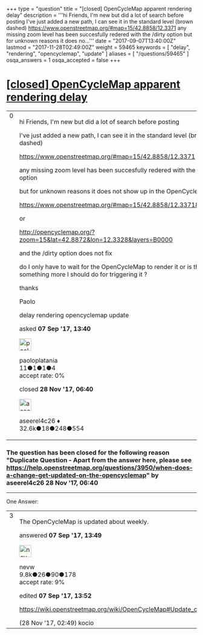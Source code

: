 +++
type = "question"
title = "[closed] OpenCycleMap apparent rendering delay"
description = '''hi Friends, I&#x27;m new but did a lot of search before posting I&#x27;ve just added a new path, I can see it in the standard level (brown dashed) https://www.openstreetmap.org/#map=15/42.8858/12.3371 any missing zoom level has been succesfully redered with the /dirty option but for unknown reasons it does no...'''
date = "2017-09-07T13:40:00Z"
lastmod = "2017-11-28T02:49:00Z"
weight = 59465
keywords = [ "delay", "rendering", "opencyclemap", "update" ]
aliases = [ "/questions/59465" ]
osqa_answers = 1
osqa_accepted = false
+++

<div class="headNormal">

# [\[closed\] OpenCycleMap apparent rendering delay](/questions/59465/opencyclemap-apparent-rendering-delay)

</div>

<div id="main-body">

<div id="askform">

<table id="question-table" style="width:100%;">
<colgroup>
<col style="width: 50%" />
<col style="width: 50%" />
</colgroup>
<tbody>
<tr>
<td style="width: 30px; vertical-align: top"><div class="vote-buttons">
<span id="post-59465-upvote" class="ajax-command post-vote up" rel="nofollow" title="I like this post (click again to cancel)"> </span>
<div id="post-59465-score" class="post-score" title="current number of votes">
0
</div>
<span id="post-59465-downvote" class="ajax-command post-vote down" rel="nofollow" title="I dont like this post (click again to cancel)"> </span> <span id="favorite-mark" class="ajax-command favorite-mark" rel="nofollow" title="mark/unmark this question as favorite (click again to cancel)"> </span>
<div id="favorite-count" class="favorite-count">
&#10;</div>
</div></td>
<td><div id="item-right">
<div class="question-body">
<p>hi Friends, I'm new but did a lot of search before posting</p>
<p>I've just added a new path, I can see it in the standard level (brown dashed)</p>
<p><a href="https://www.openstreetmap.org/#map=15/42.8858/12.3371">https://www.openstreetmap.org/#map=15/42.8858/12.3371</a></p>
<p>any missing zoom level has been succesfully redered with the /dirty option</p>
<p>but for unknown reasons it does not show up in the OpenCycleMap</p>
<p><a href="https://www.openstreetmap.org/#map=15/42.8858/12.3371&amp;layers=C">https://www.openstreetmap.org/#map=15/42.8858/12.3371&amp;layers=C</a></p>
<p>or</p>
<p><a href="http://opencyclemap.org/?zoom=15&amp;lat=42.8872&amp;lon=12.3328&amp;layers=B0000">http://opencyclemap.org/?zoom=15&amp;lat=42.8872&amp;lon=12.3328&amp;layers=B0000</a></p>
<p>and the /dirty option does not fix</p>
<p>do I only have to wait for the OpenCycleMap to render it or is there something more I should do for triggering it ?</p>
<p>thanks</p>
<p>Paolo</p>
</div>
<div id="question-tags" class="tags-container tags">
<span class="post-tag tag-link-delay" rel="tag" title="see questions tagged &#39;delay&#39;">delay</span> <span class="post-tag tag-link-rendering" rel="tag" title="see questions tagged &#39;rendering&#39;">rendering</span> <span class="post-tag tag-link-opencyclemap" rel="tag" title="see questions tagged &#39;opencyclemap&#39;">opencyclemap</span> <span class="post-tag tag-link-update" rel="tag" title="see questions tagged &#39;update&#39;">update</span>
</div>
<div id="question-controls" class="post-controls">
&#10;</div>
<div class="post-update-info-container">
<div class="post-update-info post-update-info-user">
<p>asked <strong>07 Sep '17, 13:40</strong></p>
<img src="https://secure.gravatar.com/avatar/e86e8388f911e9790d131f2372b6a27a?s=32&amp;d=identicon&amp;r=g" class="gravatar" width="32" height="32" alt="paoloplatania&#39;s gravatar image" />
<p><span>paoloplatania</span><br />
<span class="score" title="11 reputation points">11</span><span title="1 badges"><span class="badge1">●</span><span class="badgecount">1</span></span><span title="1 badges"><span class="silver">●</span><span class="badgecount">1</span></span><span title="4 badges"><span class="bronze">●</span><span class="badgecount">4</span></span><br />
<span class="accept_rate" title="Rate of the user&#39;s accepted answers">accept rate:</span> <span title="paoloplatania has no accepted answers">0%</span></p>
</div>
<div class="post-update-info post-update-info-edited">
<p><span> closed <strong>28 Nov '17, 06:40</strong> </span></p>
<img src="https://secure.gravatar.com/avatar/66f0dc05b44574e3894be07b0b37cf37?s=32&amp;d=identicon&amp;r=g" class="gravatar" width="32" height="32" alt="aseerel4c26&#39;s gravatar image" />
<p><span>aseerel4c26 ♦</span><br />
<span class="score" title="32615 reputation points"><span>32.6k</span></span><span title="18 badges"><span class="badge1">●</span><span class="badgecount">18</span></span><span title="248 badges"><span class="silver">●</span><span class="badgecount">248</span></span><span title="554 badges"><span class="bronze">●</span><span class="badgecount">554</span></span></p>
</div>
</div>
<div id="comments-container-59465" class="comments-container">
&#10;</div>
<div id="comment-tools-59465" class="comment-tools">
&#10;</div>
<div class="clear">
&#10;</div>
<div id="comment-59465-form-container" class="comment-form-container">
&#10;</div>
<div class="clear">
&#10;</div>
</div></td>
</tr>
</tbody>
</table>

<div class="question-status" style="margin-bottom:15px">

### The question has been closed for the following reason "Duplicate Question - Apart from the answer here, please see https://help.openstreetmap.org/questions/3950/when-does-a-change-get-updated-on-the-opencyclemap" by aseerel4c26 28 Nov '17, 06:40

</div>

------------------------------------------------------------------------

<div class="tabBar">

<span id="sort-top"></span>

<div class="headQuestions">

One Answer:

</div>

</div>

<span id="59466"></span>

<div id="answer-container-59466" class="answer">

<table style="width:100%;">
<colgroup>
<col style="width: 50%" />
<col style="width: 50%" />
</colgroup>
<tbody>
<tr>
<td style="width: 30px; vertical-align: top"><div class="vote-buttons">
<span id="post-59466-upvote" class="ajax-command post-vote up" rel="nofollow" title="I like this post (click again to cancel)"> </span>
<div id="post-59466-score" class="post-score" title="current number of votes">
3
</div>
<span id="post-59466-downvote" class="ajax-command post-vote down" rel="nofollow" title="I dont like this post (click again to cancel)"> </span>
</div></td>
<td><div class="item-right">
<div class="answer-body">
<p>The OpenCycleMap is updated about weekly.</p>
</div>
<div class="answer-controls post-controls">
&#10;</div>
<div class="post-update-info-container">
<div class="post-update-info post-update-info-user">
<p>answered <strong>07 Sep '17, 13:49</strong></p>
<img src="https://secure.gravatar.com/avatar/e5674dd96938593e0af5130dfffe0f90?s=32&amp;d=identicon&amp;r=g" class="gravatar" width="32" height="32" alt="nevw&#39;s gravatar image" />
<p><span>nevw</span><br />
<span class="score" title="9843 reputation points"><span>9.8k</span></span><span title="26 badges"><span class="badge1">●</span><span class="badgecount">26</span></span><span title="90 badges"><span class="silver">●</span><span class="badgecount">90</span></span><span title="178 badges"><span class="bronze">●</span><span class="badgecount">178</span></span><br />
<span class="accept_rate" title="Rate of the user&#39;s accepted answers">accept rate:</span> <span title="nevw has 32 accepted answers">9%</span></p>
</div>
<div class="post-update-info post-update-info-edited">
<p><span> edited <strong>07 Sep '17, 13:52</strong> </span></p>
</div>
</div>
<div id="comments-container-59466" class="comments-container">
<span id="60832"></span>
<div id="comment-60832" class="comment">
<div id="post-60832-score" class="comment-score">
&#10;</div>
<div class="comment-text">
<p><a href="https://wiki.openstreetmap.org/wiki/OpenCycleMap#Update_cycle">https://wiki.openstreetmap.org/wiki/OpenCycleMap#Update_cycle</a></p>
</div>
<div id="comment-60832-info" class="comment-info">
<span class="comment-age">(28 Nov '17, 02:49)</span> <span class="comment-user userinfo">kocio</span>
</div>
</div>
</div>
<div id="comment-tools-59466" class="comment-tools">
&#10;</div>
<div class="clear">
&#10;</div>
<div id="comment-59466-form-container" class="comment-form-container">
&#10;</div>
<div class="clear">
&#10;</div>
</div></td>
</tr>
</tbody>
</table>

</div>

<div class="paginator-container-left">

</div>

</div>

</div>

